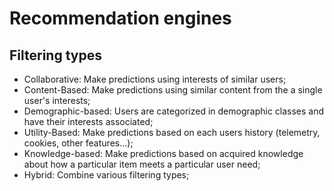 # Recommendation engines 

## Filtering types

- Collaborative: Make predictions using interests of similar users;  
- Content-Based: Make predictions using similar content from the a single user's interests;
- Demographic-based: Users are categorized in demographic classes and have their interests associated;
- Utility-Based: Make predictions based on each users history (telemetry, cookies, other features...);
- Knowledge-based: Make predictions based on acquired knowledge about how a particular item meets a particular user need;
- Hybrid: Combine various filtering types;